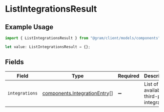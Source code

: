 # ListIntegrationsResult

## Example Usage

```typescript
import { ListIntegrationsResult } from "@gram/client/models/components";

let value: ListIntegrationsResult = {};
```

## Fields

| Field                                                                        | Type                                                                         | Required                                                                     | Description                                                                  |
| ---------------------------------------------------------------------------- | ---------------------------------------------------------------------------- | ---------------------------------------------------------------------------- | ---------------------------------------------------------------------------- |
| `integrations`                                                               | [components.IntegrationEntry](../../models/components/integrationentry.md)[] | :heavy_minus_sign:                                                           | List of available third-party integrations                                   |